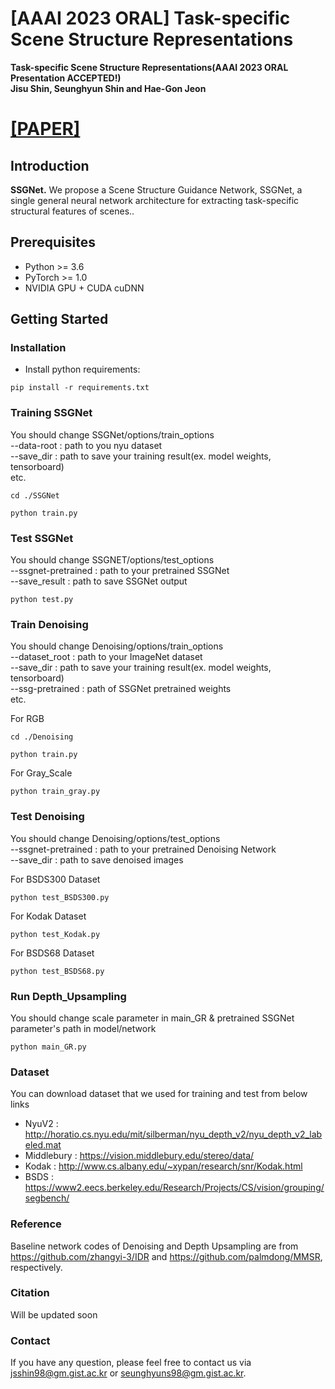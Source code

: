 # [AAAI 2023 ORAL] Task-specific Scene Structure Representations

**Task-specific Scene Structure Representations(AAAI 2023 ORAL Presentation ACCEPTED!) \
Jisu Shin, Seunghyun Shin and Hae-Gon Jeon**<br>

# [[PAPER]](https://doi.org/10.1609/aaai.v37i2.25322)

## Introduction

__SSGNet.__ We propose a Scene Structure Guidance Network, SSGNet, a single general neural network architecture for extracting task-specific structural features of scenes.. 

## Prerequisites

- Python >= 3.6
- PyTorch >= 1.0
- NVIDIA GPU + CUDA cuDNN

## Getting Started

### Installation


- Install python requirements:

```
pip install -r requirements.txt
```

### Training SSGNet
You should change SSGNet/options/train_options \
--data-root : path to you nyu dataset \
--save_dir : path to save your training result(ex. model weights, tensorboard) \
etc.

```
cd ./SSGNet

python train.py 
```
### Test SSGNet
You should change SSGNET/options/test_options \
--ssgnet-pretrained : path to your pretrained SSGNet \
--save_result : path to save SSGNet output
```commandline
python test.py
```

### Train Denoising

You should change Denoising/options/train_options \
--dataset_root : path to your ImageNet dataset \
--save_dir : path to save your training result(ex. model weights, tensorboard) \
--ssg-pretrained : path of SSGNet pretrained weights \
etc.

For RGB
```commandline
cd ./Denoising

python train.py
```

For Gray_Scale

```
python train_gray.py
```


### Test Denoising

You should change Denoising/options/test_options \
--ssgnet-pretrained : path to your pretrained Denoising Network \
--save_dir : path to save denoised images

For BSDS300 Dataset

```commandline
python test_BSDS300.py
```
For Kodak Dataset

```commandline
python test_Kodak.py
```

For BSDS68 Dataset

```commandline
python test_BSDS68.py
```

### Run Depth_Upsampling

You should change scale parameter in main_GR & pretrained SSGNet parameter's path in model/network

```
python main_GR.py
```

### Dataset
You can download dataset that we used for training and test from below links

- NyuV2 : http://horatio.cs.nyu.edu/mit/silberman/nyu_depth_v2/nyu_depth_v2_labeled.mat
- Middlebury : https://vision.middlebury.edu/stereo/data/
- Kodak : http://www.cs.albany.edu/~xypan/research/snr/Kodak.html
- BSDS : https://www2.eecs.berkeley.edu/Research/Projects/CS/vision/grouping/segbench/

### Reference
Baseline network codes of Denoising and Depth Upsampling are from https://github.com/zhangyi-3/IDR and https://github.com/palmdong/MMSR, respectively.

### Citation
Will be updated soon
### Contact
If you have any question, please feel free to contact us via jsshin98@gm.gist.ac.kr or seunghyuns98@gm.gist.ac.kr.
